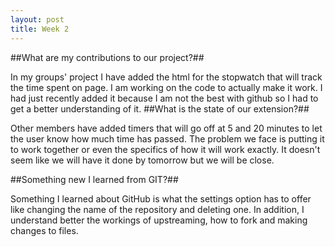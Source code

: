 ```yaml
---
layout: post
title: Week 2
---
```


##What are my contributions to our project?##

In my groups' project I have added the html for the stopwatch that will track the time spent on page. I am working on the code to actually make it work. I had just recently added it because I am not the best with github so I had to get a better understanding of it. 
##What is the state of our extension?##

Other members have added timers that will go off at 5 and 20 minutes to let the user know how much time has passed. The problem we face is putting it to work together or even the specifics of how it will work exactly. It doesn't seem like we will have it done by tomorrow but we will be close.

##Something new I learned from GIT?##

Something I learned about GitHub is what the settings option has to offer like changing the name of the repository and deleting one. In addition, I understand better the workings of upstreaming, how to fork and making changes to files.


